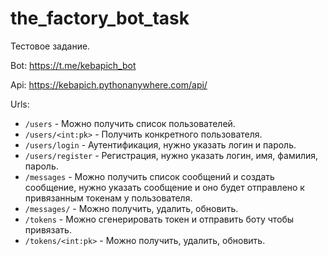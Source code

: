 # the_factory_bot_task
Тестовое задание.



Bot:
https://t.me/kebapich_bot

Api:
https://kebapich.pythonanywhere.com/api/

Urls:
- `/users` - Можно получить список пользователей.
- `/users/<int:pk>` - Получить конкретного пользователя.
- `/users/login` - Аутентификация, нужно указать логин и пароль.
- `/users/register` - Регистрация, нужно указать логин, имя, фамилия, пароль.
- `/messages` - Можно получить список сообщений и создать сообщение, нужно указать сообщение и оно будет отправлено к привязанным токенам у пользователя.
- `/messages/` - Можно получить, удалить, обновить.
- `/tokens` - Можно сгенерировать токен и отправить боту чтобы привязать.
- `/tokens/<int:pk>` - Можно получить, удалить, обновить.
